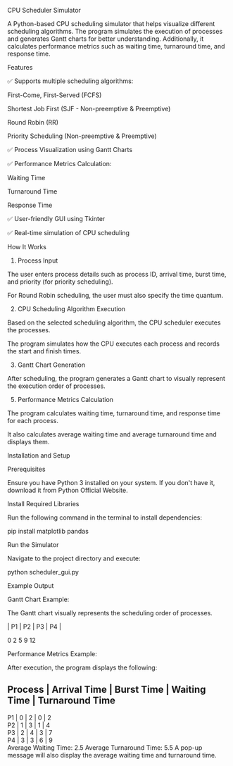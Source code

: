 CPU Scheduler Simulator

A Python-based CPU scheduling simulator that helps visualize different scheduling algorithms. The program simulates the execution of processes and generates Gantt charts for better understanding. Additionally, it calculates performance metrics such as waiting time, turnaround time, and response time.

Features

✅ Supports multiple scheduling algorithms:

First-Come, First-Served (FCFS)

Shortest Job First (SJF - Non-preemptive & Preemptive)

Round Robin (RR)

Priority Scheduling (Non-preemptive & Preemptive)

✅ Process Visualization using Gantt Charts

✅ Performance Metrics Calculation:

Waiting Time

Turnaround Time

Response Time

✅ User-friendly GUI using Tkinter

✅ Real-time simulation of CPU scheduling

How It Works

1. Process Input
   
The user enters process details such as process ID, arrival time, burst time, and priority (for priority scheduling).

For Round Robin scheduling, the user must also specify the time quantum.

2. CPU Scheduling Algorithm Execution
   
Based on the selected scheduling algorithm, the CPU scheduler executes the processes.

The program simulates how the CPU executes each process and records the start and finish times.

3. Gantt Chart Generation
   
After scheduling, the program generates a Gantt chart to visually represent the execution order of processes.

5. Performance Metrics Calculation
   
The program calculates waiting time, turnaround time, and response time for each process.

It also calculates average waiting time and average turnaround time and displays them.

Installation and Setup

Prerequisites


Ensure you have Python 3 installed on your system. If you don't have it, download it from Python Official Website.

Install Required Libraries

Run the following command in the terminal to install dependencies:

pip install matplotlib pandas

Run the Simulator

Navigate to the project directory and execute:

python scheduler_gui.py

Example Output

Gantt Chart Example:

The Gantt chart visually represents the scheduling order of processes.


| P1 | P2 | P3 | P4 |

0    2    5    9   12

Performance Metrics Example:

After execution, the program displays the following:


Process | Arrival Time | Burst Time | Waiting Time | Turnaround Time  
--------------------------------------------------------------  
P1      | 0           | 2         | 0           | 2  
P2      | 1           | 3         | 1           | 4  
P3      | 2           | 4         | 3           | 7  
P4      | 3           | 3         | 6           | 9  
Average Waiting Time: 2.5
Average Turnaround Time: 5.5
A pop-up message will also display the average waiting time and turnaround time.
